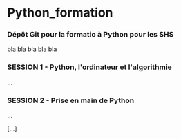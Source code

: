 # Python_formation

### Dépôt Git pour la formatio à Python pour les SHS

bla
bla
bla
bla
bla

### SESSION 1 - Python, l'ordinateur et l'algorithmie

...


### SESSION 2 - Prise en main de Python

...

[...]